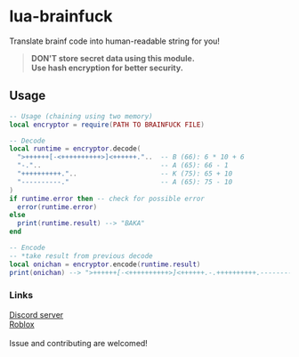 # lua-brainfuck
Translate brainf code into human-readable string for you!  

> **DON'T store secret data using this module.  
> Use hash encryption for better security.**

## Usage
```lua
-- Usage (chaining using two memory)
local encryptor = require(PATH TO BRAINFUCK FILE)

-- Decode
local runtime = encryptor.decode(
  ">++++++[-<++++++++++>]<++++++."..  -- B (66): 6 * 10 + 6
  "-."..                              -- A (65): 66 - 1
  "++++++++++."..                     -- K (75): 65 + 10
  "----------."                       -- A (65): 75 - 10
)
if runtime.error then -- check for possible error
  error(runtime.error) 
else
  print(runtime.result) --> "BAKA"
end

-- Encode
-- *take result from previous decode
local onichan = encryptor.encode(runtime.result)
print(onichan) --> ">++++++[-<++++++++++>]<++++++.-.++++++++++.----------."
```  

### Links  
[Discord server](https://discord.gg/FHVjsSg7jU)  
[Roblox](https://www.roblox.com/users/467971019/profile)  
<br>
Issue and contributing are welcomed!
